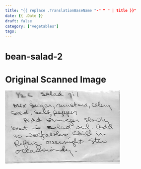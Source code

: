 ```yaml
---
title: "{{ replace .TranslationBaseName "-" " " | title }}"
date: {{ .Date }}
draft: false
category: ["vegetables"]
tags:
---
```


# bean-salad-2

# Original Scanned Image

![](/static/vegetables/bean-salad-2.png)